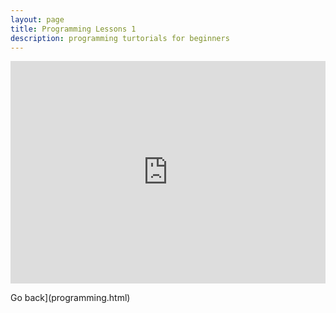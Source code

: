 ```yaml
---
layout: page
title: Programming Lessons 1
description: programming turtorials for beginners
---
```


<iframe src="https://trinket.io/embed/python/d1685291dc" width="100%" height="356" frameborder="0" marginwidth="0" marginheight="0" allowfullscreen></iframe>

  
Go back](programming.html)
